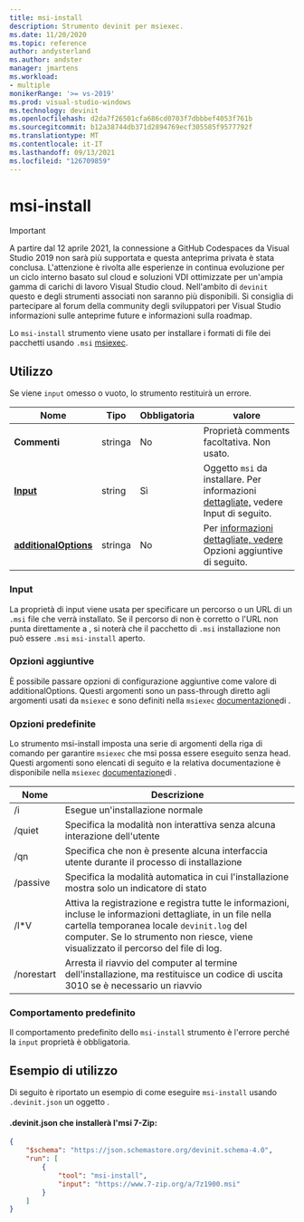 ```yaml
---
title: msi-install
description: Strumento devinit per msiexec.
ms.date: 11/20/2020
ms.topic: reference
author: andysterland
ms.author: andster
manager: jmartens
ms.workload:
- multiple
monikerRange: '>= vs-2019'
ms.prod: visual-studio-windows
ms.technology: devinit
ms.openlocfilehash: d2da7f26501cfa686cd0703f7dbbbef4053f761b
ms.sourcegitcommit: b12a38744db371d2894769ecf305585f9577792f
ms.translationtype: MT
ms.contentlocale: it-IT
ms.lasthandoff: 09/13/2021
ms.locfileid: "126709859"
---
```

# <a name="msi-install"></a>msi-install

> [!IMPORTANT]
> A partire dal 12 aprile 2021, la connessione a GitHub Codespaces da Visual Studio 2019 non sarà più supportata e questa anteprima privata è stata conclusa. L'attenzione è rivolta alle esperienze in continua evoluzione per un ciclo interno basato sul cloud e soluzioni VDI ottimizzate per un'ampia gamma di carichi di lavoro Visual Studio cloud. Nell'ambito di `devinit` questo e degli strumenti associati non saranno più disponibili. Si consiglia di partecipare al forum della community degli sviluppatori per Visual Studio informazioni sulle anteprime future e informazioni sulla roadmap.

Lo `msi-install` strumento viene usato per installare i formati di file dei pacchetti usando `.msi` [msiexec](https://docs.microsoft.com/windows-server/administration/windows-commands/msiexec).

## <a name="usage"></a>Utilizzo

Se viene `input` omesso o vuoto, lo strumento restituirà un errore.

| Nome                                         | Tipo   | Obbligatoria | valore                                                                             |
|----------------------------------------------|--------|----------|-----------------------------------------------------------------------------------|
| **Commenti**                                 | stringa | No       | Proprietà comments facoltativa. Non usato.                                             |
| [**Input**](#input)                          | string | Sì      | Oggetto `msi` da installare. Per informazioni [dettagliate,](#input) vedere Input di seguito.                      |
| [**additionalOptions**](#additional-options) | stringa | No       | Per [informazioni dettagliate, vedere](#additional-options) Opzioni aggiuntive di seguito.                  |

### <a name="input"></a>Input

La proprietà di input viene usata per specificare un percorso o un URL di un `.msi` file che verrà installato. Se il percorso di non è corretto o l'URL non punta direttamente a , si noterà che il pacchetto di `.msi` installazione non può essere `.msi` `msi-install` aperto.

### <a name="additional-options"></a>Opzioni aggiuntive

È possibile passare opzioni di configurazione aggiuntive come valore di additionalOptions. Questi argomenti sono un pass-through diretto agli argomenti usati da `msiexec` e sono definiti nella `msiexec` [documentazione](https://docs.microsoft.com/windows-server/administration/windows-commands/msiexec)di .

### <a name="built-in-options"></a>Opzioni predefinite

Lo strumento msi-install imposta una serie di argomenti della riga di comando per garantire `msiexec` che msi possa essere eseguito senza head. Questi argomenti sono elencati di seguito e la relativa documentazione è disponibile nella `msiexec` [documentazione](https://docs.microsoft.com/windows-server/administration/windows-commands/msiexec)di .

| Nome          | Descrizione                                                                                                                                                                                   |
|---------------|-----------------------------------------------------------------------------------------------------------------------------------------------------------------------------------------------|
| /i            | Esegue un'installazione normale                                                                                                                                                                    |
| /quiet        | Specifica la modalità non interattiva senza alcuna interazione dell'utente                                                                                                                                        |
| /qn           | Specifica che non è presente alcuna interfaccia utente durante il processo di installazione                                                                                                                                           |
| /passive      | Specifica la modalità automatica in cui l'installazione mostra solo un indicatore di stato                                                                                                                    |
| /l*V          | Attiva la registrazione e registra tutte le informazioni, incluse le informazioni dettagliate, in un file nella cartella temporanea locale `devinit.log` del computer. Se lo strumento non riesce, viene visualizzato il percorso del file di log.      |
| /norestart    | Arresta il riavvio del computer al termine dell'installazione, ma restituisce un codice di uscita 3010 se è necessario un riavvio                                                                  |

### <a name="default-behavior"></a>Comportamento predefinito

Il comportamento predefinito dello `msi-install` strumento è l'errore perché la `input` proprietà è obbligatoria.

## <a name="example-usage"></a>Esempio di utilizzo
Di seguito è riportato un esempio di come eseguire `msi-install` usando `.devinit.json` un oggetto .

#### <a name="devinitjson-that-will-install-the-7-zip-msi"></a>.devinit.json che installerà l'msi 7-Zip:
```json
{
    "$schema": "https://json.schemastore.org/devinit.schema-4.0",
    "run": [
        {
            "tool": "msi-install",
            "input": "https://www.7-zip.org/a/7z1900.msi"
        }
    ]
}
```
